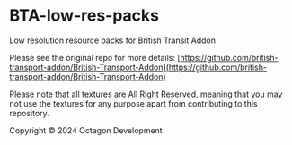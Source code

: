 # BTA-low-res-packs
Low resolution resource packs for British Transit Addon

Please see the original repo for more details: [https://github.com/british-transport-addon/British-Transport-Addon](https://github.com/british-transport-addon/British-Transport-Addon)

Please note that all textures are All Right Reserved, meaning that you may not use the textures for any purpose apart from contributing to this repository.

Copyright © 2024 Octagon Development